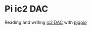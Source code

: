 # Pi ic2 DAC

Reading and writing
[ic2 DAC](https://www.adafruit.com/product/935) with
[pigpio](http://abyz.me.uk/rpi/pigpio/)

